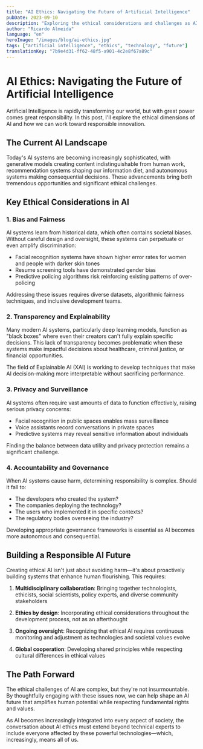 ```yaml
---
title: "AI Ethics: Navigating the Future of Artificial Intelligence"
pubDate: 2023-09-10
description: "Exploring the ethical considerations and challenges as AI becomes increasingly integrated into our society"
author: "Ricardo Almeida"
language: "en"
heroImage: "/images/blog/ai-ethics.jpg"
tags: ["artificial intelligence", "ethics", "technology", "future"]
translationKey: "7b9e4d31-ff62-48f5-a901-4c2e8f67a89c"
---
```


# AI Ethics: Navigating the Future of Artificial Intelligence

Artificial Intelligence is rapidly transforming our world, but with great power comes great responsibility. In this post, I'll explore the ethical dimensions of AI and how we can work toward responsible innovation.

## The Current AI Landscape

Today's AI systems are becoming increasingly sophisticated, with generative models creating content indistinguishable from human work, recommendation systems shaping our information diet, and autonomous systems making consequential decisions. These advancements bring both tremendous opportunities and significant ethical challenges.

## Key Ethical Considerations in AI

### 1. Bias and Fairness

AI systems learn from historical data, which often contains societal biases. Without careful design and oversight, these systems can perpetuate or even amplify discrimination:

- Facial recognition systems have shown higher error rates for women and people with darker skin tones
- Resume screening tools have demonstrated gender bias
- Predictive policing algorithms risk reinforcing existing patterns of over-policing

Addressing these issues requires diverse datasets, algorithmic fairness techniques, and inclusive development teams.

### 2. Transparency and Explainability

Many modern AI systems, particularly deep learning models, function as "black boxes" where even their creators can't fully explain specific decisions. This lack of transparency becomes problematic when these systems make impactful decisions about healthcare, criminal justice, or financial opportunities.

The field of Explainable AI (XAI) is working to develop techniques that make AI decision-making more interpretable without sacrificing performance.

### 3. Privacy and Surveillance

AI systems often require vast amounts of data to function effectively, raising serious privacy concerns:

- Facial recognition in public spaces enables mass surveillance
- Voice assistants record conversations in private spaces
- Predictive systems may reveal sensitive information about individuals

Finding the balance between data utility and privacy protection remains a significant challenge.

### 4. Accountability and Governance

When AI systems cause harm, determining responsibility is complex. Should it fall to:

- The developers who created the system?
- The companies deploying the technology?
- The users who implemented it in specific contexts?
- The regulatory bodies overseeing the industry?

Developing appropriate governance frameworks is essential as AI becomes more autonomous and consequential.

## Building a Responsible AI Future

Creating ethical AI isn't just about avoiding harm—it's about proactively building systems that enhance human flourishing. This requires:

1. **Multidisciplinary collaboration**: Bringing together technologists, ethicists, social scientists, policy experts, and diverse community stakeholders

2. **Ethics by design**: Incorporating ethical considerations throughout the development process, not as an afterthought

3. **Ongoing oversight**: Recognizing that ethical AI requires continuous monitoring and adjustment as technologies and societal values evolve

4. **Global cooperation**: Developing shared principles while respecting cultural differences in ethical values

## The Path Forward

The ethical challenges of AI are complex, but they're not insurmountable. By thoughtfully engaging with these issues now, we can help shape an AI future that amplifies human potential while respecting fundamental rights and values.

As AI becomes increasingly integrated into every aspect of society, the conversation about AI ethics must extend beyond technical experts to include everyone affected by these powerful technologies—which, increasingly, means all of us. 